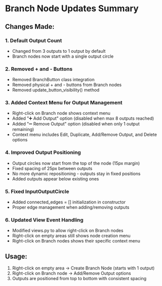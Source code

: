 # Branch Node Updates Summary

## Changes Made:

### 1. Default Output Count
- Changed from 3 outputs to 1 output by default
- Branch nodes now start with a single output circle

### 2. Removed + and - Buttons
- Removed BranchButton class integration
- Removed physical + and - buttons from Branch nodes
- Removed update_button_visibility() method

### 3. Added Context Menu for Output Management
- Right-click on Branch node shows context menu
- Added "➕ Add Output" option (disabled when max 8 outputs reached)
- Added "➖ Remove Output" option (disabled when only 1 output remaining)
- Context menu includes Edit, Duplicate, Add/Remove Output, and Delete options

### 4. Improved Output Positioning
- Output circles now start from the top of the node (15px margin)
- Fixed spacing of 25px between outputs
- No more dynamic repositioning - outputs stay in fixed positions
- Added outputs appear below existing ones

### 5. Fixed InputOutputCircle
- Added connected_edges = [] initialization in constructor
- Proper edge management when adding/removing outputs

### 6. Updated View Event Handling
- Modified views.py to allow right-click on Branch nodes
- Right-click on empty areas still shows node creation menu
- Right-click on Branch nodes shows their specific context menu

## Usage:
1. Right-click on empty area → Create Branch Node (starts with 1 output)
2. Right-click on Branch node → Add/Remove Output options
3. Outputs are positioned from top to bottom with consistent spacing
